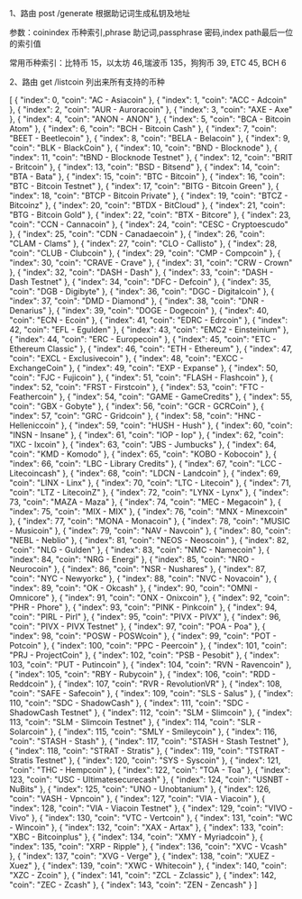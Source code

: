 1、路由 post /generate 根据助记词生成私钥及地址

 参数：coinindex 币种索引,phrase 助记词,passphrase 密码,index path最后一位的索引值
 
 常用币种索引：比特币 15，以太坊 46,瑞波币 135，狗狗币 39, ETC 45, BCH 6

2、路由 get /listcoin 列出来所有支持的币种

[
    {
        "index": 0,
        "coin": "AC - Asiacoin"
    },
    {
        "index": 1,
        "coin": "ACC - Adcoin"
    },
    {
        "index": 2,
        "coin": "AUR - Auroracoin"
    },
    {
        "index": 3,
        "coin": "AXE - Axe"
    },
    {
        "index": 4,
        "coin": "ANON - ANON"
    },
    {
        "index": 5,
        "coin": "BCA - Bitcoin Atom"
    },
    {
        "index": 6,
        "coin": "BCH - Bitcoin Cash"
    },
    {
        "index": 7,
        "coin": "BEET - Beetlecoin"
    },
    {
        "index": 8,
        "coin": "BELA - Belacoin"
    },
    {
        "index": 9,
        "coin": "BLK - BlackCoin"
    },
    {
        "index": 10,
        "coin": "BND - Blocknode"
    },
    {
        "index": 11,
        "coin": "tBND - Blocknode Testnet"
    },
    {
        "index": 12,
        "coin": "BRIT - Britcoin"
    },
    {
        "index": 13,
        "coin": "BSD - Bitsend"
    },
    {
        "index": 14,
        "coin": "BTA - Bata"
    },
    {
        "index": 15,
        "coin": "BTC - Bitcoin"
    },
    {
        "index": 16,
        "coin": "BTC - Bitcoin Testnet"
    },
    {
        "index": 17,
        "coin": "BITG - Bitcoin Green"
    },
    {
        "index": 18,
        "coin": "BTCP - Bitcoin Private"
    },
    {
        "index": 19,
        "coin": "BTCZ - Bitcoinz"
    },
    {
        "index": 20,
        "coin": "BTDX - BitCloud"
    },
    {
        "index": 21,
        "coin": "BTG - Bitcoin Gold"
    },
    {
        "index": 22,
        "coin": "BTX - Bitcore"
    },
    {
        "index": 23,
        "coin": "CCN - Cannacoin"
    },
    {
        "index": 24,
        "coin": "CESC - Cryptoescudo"
    },
    {
        "index": 25,
        "coin": "CDN - Canadaecoin"
    },
    {
        "index": 26,
        "coin": "CLAM - Clams"
    },
    {
        "index": 27,
        "coin": "CLO - Callisto"
    },
    {
        "index": 28,
        "coin": "CLUB - Clubcoin"
    },
    {
        "index": 29,
        "coin": "CMP - Compcoin"
    },
    {
        "index": 30,
        "coin": "CRAVE - Crave"
    },
    {
        "index": 31,
        "coin": "CRW - Crown"
    },
    {
        "index": 32,
        "coin": "DASH - Dash"
    },
    {
        "index": 33,
        "coin": "DASH - Dash Testnet"
    },
    {
        "index": 34,
        "coin": "DFC - Defcoin"
    },
    {
        "index": 35,
        "coin": "DGB - Digibyte"
    },
    {
        "index": 36,
        "coin": "DGC - Digitalcoin"
    },
    {
        "index": 37,
        "coin": "DMD - Diamond"
    },
    {
        "index": 38,
        "coin": "DNR - Denarius"
    },
    {
        "index": 39,
        "coin": "DOGE - Dogecoin"
    },
    {
        "index": 40,
        "coin": "ECN - Ecoin"
    },
    {
        "index": 41,
        "coin": "EDRC - Edrcoin"
    },
    {
        "index": 42,
        "coin": "EFL - Egulden"
    },
    {
        "index": 43,
        "coin": "EMC2 - Einsteinium"
    },
    {
        "index": 44,
        "coin": "ERC - Europecoin"
    },
    {
        "index": 45,
        "coin": "ETC - Ethereum Classic"
    },
    {
        "index": 46,
        "coin": "ETH - Ethereum"
    },
    {
        "index": 47,
        "coin": "EXCL - Exclusivecoin"
    },
    {
        "index": 48,
        "coin": "EXCC - ExchangeCoin"
    },
    {
        "index": 49,
        "coin": "EXP - Expanse"
    },
    {
        "index": 50,
        "coin": "FJC - Fujicoin"
    },
    {
        "index": 51,
        "coin": "FLASH - Flashcoin"
    },
    {
        "index": 52,
        "coin": "FRST - Firstcoin"
    },
    {
        "index": 53,
        "coin": "FTC - Feathercoin"
    },
    {
        "index": 54,
        "coin": "GAME - GameCredits"
    },
    {
        "index": 55,
        "coin": "GBX - Gobyte"
    },
    {
        "index": 56,
        "coin": "GCR - GCRCoin"
    },
    {
        "index": 57,
        "coin": "GRC - Gridcoin"
    },
    {
        "index": 58,
        "coin": "HNC - Helleniccoin"
    },
    {
        "index": 59,
        "coin": "HUSH - Hush"
    },
    {
        "index": 60,
        "coin": "INSN - Insane"
    },
    {
        "index": 61,
        "coin": "IOP - Iop"
    },
    {
        "index": 62,
        "coin": "IXC - Ixcoin"
    },
    {
        "index": 63,
        "coin": "JBS - Jumbucks"
    },
    {
        "index": 64,
        "coin": "KMD - Komodo"
    },
    {
        "index": 65,
        "coin": "KOBO - Kobocoin"
    },
    {
        "index": 66,
        "coin": "LBC - Library Credits"
    },
    {
        "index": 67,
        "coin": "LCC - Litecoincash"
    },
    {
        "index": 68,
        "coin": "LDCN - Landcoin"
    },
    {
        "index": 69,
        "coin": "LINX - Linx"
    },
    {
        "index": 70,
        "coin": "LTC - Litecoin"
    },
    {
        "index": 71,
        "coin": "LTZ - LitecoinZ"
    },
    {
        "index": 72,
        "coin": "LYNX - Lynx"
    },
    {
        "index": 73,
        "coin": "MAZA - Maza"
    },
    {
        "index": 74,
        "coin": "MEC - Megacoin"
    },
    {
        "index": 75,
        "coin": "MIX - MIX"
    },
    {
        "index": 76,
        "coin": "MNX - Minexcoin"
    },
    {
        "index": 77,
        "coin": "MONA - Monacoin"
    },
    {
        "index": 78,
        "coin": "MUSIC - Musicoin"
    },
    {
        "index": 79,
        "coin": "NAV - Navcoin"
    },
    {
        "index": 80,
        "coin": "NEBL - Neblio"
    },
    {
        "index": 81,
        "coin": "NEOS - Neoscoin"
    },
    {
        "index": 82,
        "coin": "NLG - Gulden"
    },
    {
        "index": 83,
        "coin": "NMC - Namecoin"
    },
    {
        "index": 84,
        "coin": "NRG - Energi"
    },
    {
        "index": 85,
        "coin": "NRO - Neurocoin"
    },
    {
        "index": 86,
        "coin": "NSR - Nushares"
    },
    {
        "index": 87,
        "coin": "NYC - Newyorkc"
    },
    {
        "index": 88,
        "coin": "NVC - Novacoin"
    },
    {
        "index": 89,
        "coin": "OK - Okcash"
    },
    {
        "index": 90,
        "coin": "OMNI - Omnicore"
    },
    {
        "index": 91,
        "coin": "ONX - Onixcoin"
    },
    {
        "index": 92,
        "coin": "PHR - Phore"
    },
    {
        "index": 93,
        "coin": "PINK - Pinkcoin"
    },
    {
        "index": 94,
        "coin": "PIRL - Pirl"
    },
    {
        "index": 95,
        "coin": "PIVX - PIVX"
    },
    {
        "index": 96,
        "coin": "PIVX - PIVX Testnet"
    },
    {
        "index": 97,
        "coin": "POA - Poa"
    },
    {
        "index": 98,
        "coin": "POSW - POSWcoin"
    },
    {
        "index": 99,
        "coin": "POT - Potcoin"
    },
    {
        "index": 100,
        "coin": "PPC - Peercoin"
    },
    {
        "index": 101,
        "coin": "PRJ - ProjectCoin"
    },
    {
        "index": 102,
        "coin": "PSB - Pesobit"
    },
    {
        "index": 103,
        "coin": "PUT - Putincoin"
    },
    {
        "index": 104,
        "coin": "RVN - Ravencoin"
    },
    {
        "index": 105,
        "coin": "RBY - Rubycoin"
    },
    {
        "index": 106,
        "coin": "RDD - Reddcoin"
    },
    {
        "index": 107,
        "coin": "RVR - RevolutionVR"
    },
    {
        "index": 108,
        "coin": "SAFE - Safecoin"
    },
    {
        "index": 109,
        "coin": "SLS - Salus"
    },
    {
        "index": 110,
        "coin": "SDC - ShadowCash"
    },
    {
        "index": 111,
        "coin": "SDC - ShadowCash Testnet"
    },
    {
        "index": 112,
        "coin": "SLM - Slimcoin"
    },
    {
        "index": 113,
        "coin": "SLM - Slimcoin Testnet"
    },
    {
        "index": 114,
        "coin": "SLR - Solarcoin"
    },
    {
        "index": 115,
        "coin": "SMLY - Smileycoin"
    },
    {
        "index": 116,
        "coin": "STASH - Stash"
    },
    {
        "index": 117,
        "coin": "STASH - Stash Testnet"
    },
    {
        "index": 118,
        "coin": "STRAT - Stratis"
    },
    {
        "index": 119,
        "coin": "TSTRAT - Stratis Testnet"
    },
    {
        "index": 120,
        "coin": "SYS - Syscoin"
    },
    {
        "index": 121,
        "coin": "THC - Hempcoin"
    },
    {
        "index": 122,
        "coin": "TOA - Toa"
    },
    {
        "index": 123,
        "coin": "USC - Ultimatesecurecash"
    },
    {
        "index": 124,
        "coin": "USNBT - NuBits"
    },
    {
        "index": 125,
        "coin": "UNO - Unobtanium"
    },
    {
        "index": 126,
        "coin": "VASH - Vpncoin"
    },
    {
        "index": 127,
        "coin": "VIA - Viacoin"
    },
    {
        "index": 128,
        "coin": "VIA - Viacoin Testnet"
    },
    {
        "index": 129,
        "coin": "VIVO - Vivo"
    },
    {
        "index": 130,
        "coin": "VTC - Vertcoin"
    },
    {
        "index": 131,
        "coin": "WC - Wincoin"
    },
    {
        "index": 132,
        "coin": "XAX - Artax"
    },
    {
        "index": 133,
        "coin": "XBC - Bitcoinplus"
    },
    {
        "index": 134,
        "coin": "XMY - Myriadcoin"
    },
    {
        "index": 135,
        "coin": "XRP - Ripple"
    },
    {
        "index": 136,
        "coin": "XVC - Vcash"
    },
    {
        "index": 137,
        "coin": "XVG - Verge"
    },
    {
        "index": 138,
        "coin": "XUEZ - Xuez"
    },
    {
        "index": 139,
        "coin": "XWC - Whitecoin"
    },
    {
        "index": 140,
        "coin": "XZC - Zcoin"
    },
    {
        "index": 141,
        "coin": "ZCL - Zclassic"
    },
    {
        "index": 142,
        "coin": "ZEC - Zcash"
    },
    {
        "index": 143,
        "coin": "ZEN - Zencash"
    }
]
